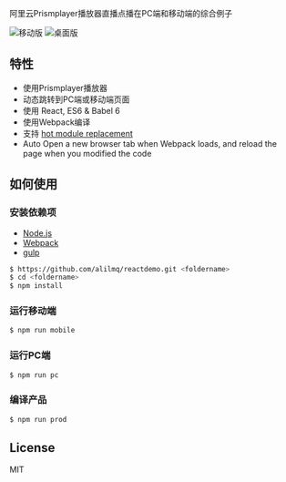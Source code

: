 阿里云Prismplayer播放器直播点播在PC端和移动端的综合例子

![移动版](https://player.alicdn.com/img/reacth5live.png)  ![桌面版](https://player.alicdn.com/img/pclive1.png)

## 特性

- 使用Prismplayer播放器
- 动态跳转到PC端或移动端页面
- 使用 React, ES6 & Babel 6
- 使用Webpack编译
- 支持 [hot module replacement](https://webpack.github.io/docs/hot-module-replacement.html)
- Auto Open a new browser tab when Webpack loads, and reload the page when you modified the code

## 如何使用

### 安装依赖项

 - [Node.js](https://nodejs.org/en/)
 - [Webpack](http://webpack.github.io) 
 - [gulp](https://gulpjs.com)

```bash
$ https://github.com/alilmq/reactdemo.git <foldername>
$ cd <foldername>
$ npm install
```

### 运行移动端

```bash
$ npm run mobile
```

### 运行PC端

```bash
$ npm run pc
```

### 编译产品

```bash
$ npm run prod
```

## License

MIT
